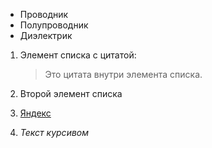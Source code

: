 * Проводник
* Полупроводник
* Диэлектрик
1. Элемент списка с цитатой:

    > Это цитата
    > внутри элемента списка.

 2. Второй элемент списка
 3.  [Яндекс](http://yandex.ru/ "Яндекс поиск")
 4.  *Текст курсивом* 

